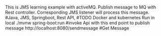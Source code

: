 This is JMS learning example with activeMQ. Publish message to MQ with Rest controller.
Corresponding JMS listener will process this message.
#Java, JMS, Springboot, Rest API, 
#TODO Docker and kubernetes
Run in local ./mvnw spring-boot:run
#invoke Api with this end point to publish message
http://localhost:8080/sendmessage
#Get Message


